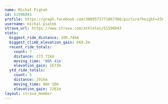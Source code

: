 ```yaml
---
name: Michał Piątek
id: 51596843
profile: https://graph.facebook.com/3089571771067360/picture?height=256&width=256
username: michal-piatek
strava_url: https://www.strava.com/athletes/51596843
stats:
  biggest_ride_distance: 109.74km
  biggest_climb_elevation_gain: 669.2m
  recent_ride_totals:
    count: 7
    distance: 273.72km
    moving_time: '08h 41m'
    elevation_gain: 1673m
  ytd_ride_totals:
    count: 5
    distance: 191km
    moving_time: 06h 10m
    elevation_gain: 1261m
layout: strava_member
--- 
```

